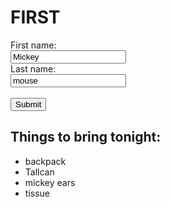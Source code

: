 # FIRST

  <label for="fname">First name:</label><br>
  <input type="text" id="fname" name="fname" value="Mickey"><br>
  <label for="lname">Last name:</label><br>
  <input type="text" id="lname" name="lname" value="mouse"><br><br>
  <input type="submit" value="Submit">

  <!DOCTYPE html>
<html>
<body>

<h2>Things to bring tonight:</h2>

<ul>
  <li>backpack</li>
  <li>Tallcan</li>
  <li>mickey ears</li>
  <li>tissue</li>
</ul>  




  
</form>
